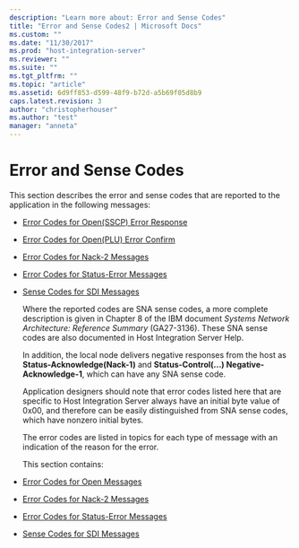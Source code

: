 ```yaml
---
description: "Learn more about: Error and Sense Codes"
title: "Error and Sense Codes2 | Microsoft Docs"
ms.custom: ""
ms.date: "11/30/2017"
ms.prod: "host-integration-server"
ms.reviewer: ""
ms.suite: ""
ms.tgt_pltfrm: ""
ms.topic: "article"
ms.assetid: 6d9ff853-d599-48f9-b72d-a5b69f05d8b9
caps.latest.revision: 3
author: "christopherhouser"
ms.author: "test"
manager: "anneta"
---
```

# Error and Sense Codes
This section describes the error and sense codes that are reported to the application in the following messages:  

- [Error Codes for Open(SSCP) Error Response](../core/error-codes-for-open-sscp-error-response2.md)  

- [Error Codes for Open(PLU) Error Confirm](../core/error-codes-for-open-plu-error-confirm1.md)  

- [Error Codes for Nack-2 Messages](../core/error-codes-for-nack-2-messages2.md)  

- [Error Codes for Status-Error Messages](../core/error-codes-for-status-error-messages2.md)  

- [Sense Codes for SDI Messages](../core/sense-codes-for-sdi-messages1.md)  

  Where the reported codes are SNA sense codes, a more complete description is given in Chapter 8 of the IBM document *Systems Network Architecture: Reference Summary* (GA27-3136). These SNA sense codes are also documented in Host Integration Server Help.  

  In addition, the local node delivers negative responses from the host as **Status-Acknowledge(Nack-1)** and **Status-Control(...) Negative-Acknowledge-1**, which can have any SNA sense code.  

  Application designers should note that error codes listed here that are specific to Host Integration Server always have an initial byte value of 0x00, and therefore can be easily distinguished from SNA sense codes, which have nonzero initial bytes.  

  The error codes are listed in topics for each type of message with an indication of the reason for the error.  

  This section contains:  

- [Error Codes for Open Messages](../core/error-codes-for-open-messages1.md)  

- [Error Codes for Nack-2 Messages](../core/error-codes-for-nack-2-messages2.md)  

- [Error Codes for Status-Error Messages](../core/error-codes-for-status-error-messages2.md)  

- [Sense Codes for SDI Messages](../core/sense-codes-for-sdi-messages1.md)
